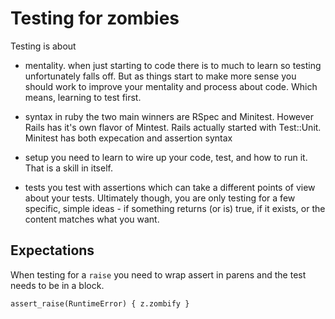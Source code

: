 # Testing for zombies

Testing is about 
- mentality. 
when just starting to code there is to much to learn so testing unfortunately falls off. But as things start to make more sense you should work to improve your mentality and process about code. Which means, learning to test first. 

- syntax
in ruby the two main winners are RSpec and Minitest. However Rails has it's own flavor of Mintest. Rails actually started with Test::Unit. Minitest has both expecation and assertion syntax

- setup
you need to learn to wire up your code, test, and how to run it. That is a skill in itself. 

- tests
you test with assertions which can take a different points of view about your tests. Ultimately though, you are only testing for a few specific, simple ideas - if something returns (or is) true, if it exists, or the content matches what you want.



## Expectations

When testing for a `raise` you need to wrap assert in parens and the test needs to be in a block.

    assert_raise(RuntimeError) { z.zombify }
